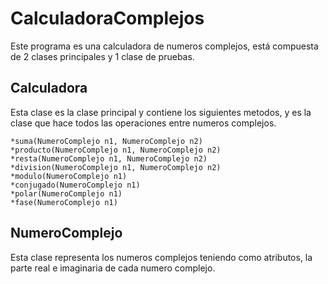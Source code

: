 # CalculadoraComplejos
Este programa es una calculadora de numeros complejos, está compuesta de 2 clases principales y 1 clase de pruebas.

## Calculadora
Esta clase es la clase principal y contiene los siguientes metodos, y es la clase que hace todos las operaciones entre numeros complejos.

	*suma(NumeroComplejo n1, NumeroComplejo n2)
	*producto(NumeroComplejo n1, NumeroComplejo n2)
	*resta(NumeroComplejo n1, NumeroComplejo n2)
	*division(NumeroComplejo n1, NumeroComplejo n2)
	*modulo(NumeroComplejo n1)
	*conjugado(NumeroComplejo n1)
	*polar(NumeroComplejo n1)
	*fase(NumeroComplejo n1)
	
## NumeroComplejo
Esta clase representa los numeros complejos teniendo como atributos, la parte real e imaginaria de cada numero complejo.
